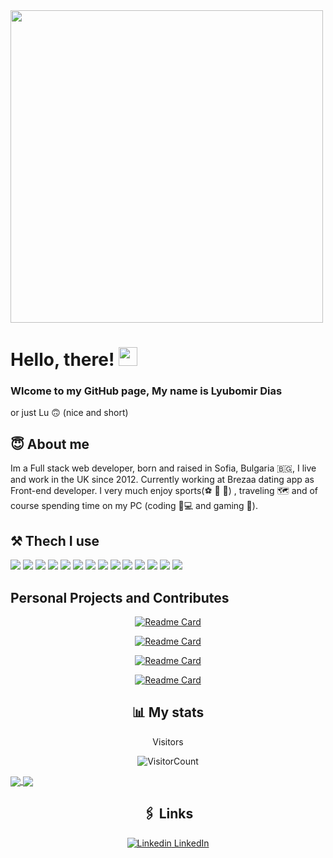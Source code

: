 <img src="https://user-images.githubusercontent.com/64465947/157428970-c5f0b97d-ff5a-4081-a22a-84e8fae5926f.gif" width="500px" >

# Hello, there! <img src="https://raw.githubusercontent.com/MartinHeinz/MartinHeinz/master/wave.gif" width="30px">

### Wlcome to my GitHub page, My name is Lyubomir Dias 
or just Lu 🙃 (nice and short)

## 😇 About me

 Im a Full stack web developer, born and raised in Sofia, Bulgaria 🇧🇬, I live and work in the UK since 2012. Currently working at Brezaa dating app as Front-end developer. I very much enjoy sports(⚽ 🏀 🥊) , traveling 🗺️ and of course spending time on my PC (coding 🦆💻 and gaming 👾).
 
 ## ⚒️ Thech I use
 
![](https://img.shields.io/badge/OS-Linux-informational?style=flat&logo=linux&logoColor=white&color=2bbc8a)
![](https://img.shields.io/badge/OS-Windows-informational?style=flat&logo=windows&logoColor=white&color=2bbc8a)
![](https://img.shields.io/badge/Editor-vscode-informational?style=flat&logo=vscode&logoColor=white&color=2bbc8a)
![](https://img.shields.io/badge/Code-Ruby-informational?style=flat&logo=ruby&logoColor=white&color=2bbc8a)
![](https://img.shields.io/badge/Code-JavaScript-informational?style=flat&logo=javascript&logoColor=white&color=2bbc8a)
![](https://img.shields.io/badge/Code-Typescript-informational?style=flat&logo=typescript&logoColor=white&color=2bbc8a)
![](https://img.shields.io/badge/Code-React-informational?style=flat&logo=react&logoColor=white&color=2bbc8a)
![](https://img.shields.io/badge/Code-Ruby_on_Rails-informational?style=flat&logo=ruby-on-rails&logoColor=white&color=2bbc8a)
![](https://img.shields.io/badge/Code-Next_Js-informational?style=flat&logo=next.js&logoColor=white&color=2bbc8a)
![](https://img.shields.io/badge/Tools-Storybook-informational?style=flat&logo=storybook&logoColor=white&color=2bbc8a)
![](https://img.shields.io/badge/Tools-PostgreSQL-informational?style=flat&logo=postgresql&logoColor=white&color=2bbc8a)
![](https://img.shields.io/badge/Tools-Material_UI-informational?style=flat&logo=material.ui&logoColor=white&color=2bbc8a)
![](https://img.shields.io/badge/Shell-Zsh-informational?style=flat&logo=gnu-zsh&logoColor=white&color=2bbc8a)
![](https://img.shields.io/badge/Cloud-Heroku-informational?style=flat&logo=heroku&logoColor=white&color=2bbc8a)

## Personal Projects and Contributes

<span align="center" >
 
  [![Readme Card](https://github-readme-stats.vercel.app/api/pin/?username=LyuboDias&repo=nessycreativitycrafts)](https://github.com/LyuboDias/nessycreativitycrafts)

  [![Readme Card](https://github-readme-stats.vercel.app/api/pin/?username=LyuboDias&repo=db-impact)](https://github.com/LyuboDias/db-impact)
 
<span/>
 
<span align="center" >

  [![Readme Card](https://github-readme-stats.vercel.app/api/pin/?username=carabell94&repo=airchef)](https://github.com/carabell94/airchef)

  [![Readme Card](https://github-readme-stats.vercel.app/api/pin/?username=carabell94&repo=festipal)](https://github.com/carabell94/festipal)
 
 <span/>

 ## 📊 My stats
 
Visitors 
<br/>

![VisitorCount](https://profile-counter.glitch.me/{LyuboDias}/count.svg)

<a href="#">
  <img align="center" src="https://github-readme-stats.vercel.app/api?username=LyuboDias&show_icons=true&title_color=00D0D0&icon_color=C72C53&text_color=FAEA12&bg_color=151515" />
</a>

<a href="#">
  <img align="center" src="https://github-readme-stats.vercel.app/api/top-langs/?username=LyuboDias&langs_count=5&theme=tokyonight" />
</a> 

## 🖇️ Links 

[![Linkedin](https://i.stack.imgur.com/gVE0j.png) LinkedIn](https://www.linkedin.com/in/lyubomir-dias/)

